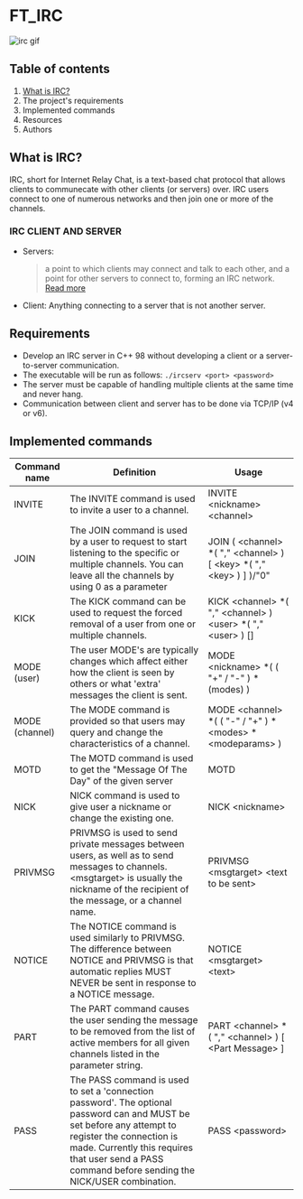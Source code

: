 # FT_IRC
![irc gif](https://github.com/Suigetsu/ft_irc/assets/57911923/35a77d1d-e128-40fe-861b-8e72c647bcc5)

## Table of contents
1. [What is IRC?](https://github.com/Suigetsu/ft_irc?tab=readme-ov-file#what-is-irc)
2. The project's requirements
3. Implemented commands
4. Resources
5. Authors

## What is IRC?
IRC, short for Internet Relay Chat, is a text-based chat protocol that allows clients to communecate with other clients (or servers) over. IRC users connect to one of numerous networks and then join one or more of the channels.
### IRC CLIENT AND SERVER
- Servers:
  > a point to which clients may connect and talk to each other, and a point for other servers to connect to, forming an IRC network. [Read more](https://modern.ircdocs.horse/#servers)
- Client: Anything connecting to a server that is not another server.
## Requirements
* Develop an IRC server in C++ 98 without developing a client or a server-to-server communication.
* The executable will be run as follows: ```./ircserv <port> <password>```
* The server must be capable of handling multiple clients at the same time and never hang.
* Communication between client and server has to be done via TCP/IP (v4 or v6).
## Implemented commands
| Command name | Definition | Usage |
| ------------- | ------------- | ------------- |
| INVITE | The INVITE command is used to invite a user to a channel. | INVITE \<nickname\> \<channel\> |
| JOIN | The JOIN command is used by a user to request to start listening to the specific or multiple channels. You can leave all the channels by using 0 as a parameter | JOIN ( \<channel\> *( "," \<channel\> ) [ \<key\> *( "," \<key\> ) ] )/"0" |
| KICK | The KICK command can be used to request the forced removal of a user from one or multiple channels. | KICK \<channel\> *( "," \<channel\> ) \<user\> *( "," \<user\> ) [<comment>] |
| MODE (user) | The user MODE's are typically changes which affect either how the client is seen by others or what 'extra' messages the client is sent. | MODE \<nickname\> *( ( "+" / "-" ) *(modes) ) |
| MODE (channel) | The MODE command is provided so that users may query and change the characteristics of a channel. | MODE \<channel\> *( ( "-" / "+" ) *\<modes\> *\<modeparams\> ) |
| MOTD | The MOTD command is used to get the "Message Of The Day" of the given server | MOTD |
| NICK | NICK command is used to give user a nickname or change the existing one. | NICK \<nickname\> |
| PRIVMSG | PRIVMSG is used to send private messages between users, as well as to send messages to channels.  \<msgtarget\> is usually the nickname of the recipient of the message, or a channel name. | PRIVMSG \<msgtarget\> \<text to be sent\> |
| NOTICE | The NOTICE command is used similarly to PRIVMSG. The difference between NOTICE and PRIVMSG is that automatic replies MUST NEVER be sent in response to a NOTICE message. | NOTICE \<msgtarget\> \<text\> |
| PART | The PART command causes the user sending the message to be removed from the list of active members for all given channels listed in the parameter string. | PART \<channel\> *( "," \<channel\> ) [ \<Part Message\> ] |
| PASS | The PASS command is used to set a 'connection password'. The optional password can and MUST be set before any attempt to register the connection is made.  Currently this requires that user send a PASS command before sending the NICK/USER combination. | PASS \<password\> |
